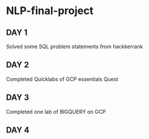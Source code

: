 # NLP-final-project

## DAY 1 
Solved some SQL problem statements from hackkerrank 

## DAY 2

Completed Quicklabs of GCP essentials Quest

## DAY 3

Completed one lab of BIGQUERY on GCP

## DAY 4

